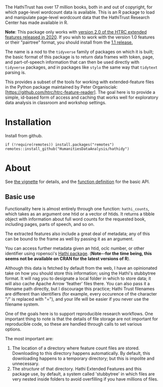 The HathiTrust has over 17 million books, both in and out of copyright, for which page-level wordcount data is available. This is an R package to load and manipulate page-level wordcount data that the HathiTrust Research Center has made available in R.

**Note**: This package only works with [version 2.0 of the HTRC extended features released in 2020](https://wiki.htrc.illinois.edu/pages/viewpage.action?pageId=79069329). If you wish to work with the version 1.0 features or their "pairtree" format, you should install from the [1.1 release.](https://github.com/HumanitiesDataAnalysis/hathidy/releases/tag/v1.1)

The name is a nod to the `tidyverse` family of packages on which it is built; the basic format of this package is to return data frames with token, page, and part-of-speech information that can then be used directly with `tidyverse` packages, and in packages like `stylo` the same way that `tidytext` parsing is.

This provides a subset of the tools for working with extended-feature files in the Python package maintained by Peter Organisciak: [https://github.com/htrc/htrc-feature-reader]. The goal here is to provide a simple, id-based form of access and caching that works well for exploratory data analysis in classroom and workshop settings.

# Installation

Install from github.

```{r}
if (!require(remotes)) install.packages("remotes")
remotes::install_github("HumanitiesDataAnalysis/hathidy")
```

# About

See [the vignette](https://humanitiesdataanalysis.github.io/hathidy/articles/Hathidy.html) for details, and the [function definition](https://humanitiesdataanalysis.github.io/hathidy/reference/hathi_counts.html) for the basic API.

## Basic use

Functionality here is almost entirely through one function: `hathi_counts`, 
which takes as an argument one htid or a vector of htids. It returns a tibble object with 
information about full word counts for the requested book, including pages, parts of speech, and so on.

The extracted features also include a great deal of metadata; any of this can be bound to the frame as well by passing it as an argument.

You can access further metadata given an htid, oclc number, or other identifier using ropensci's [Hathi package](https://github.com/ropensci/hathi). (**Note--for the time being, this seems not be available on CRAN for the latest versions of R**).

Although this data is fetched by default from the web, I have an opinionated take on how you should store this information; using the Hathi's stubbytree format. It will nag you
to designate a local folder in which to store data; it will also cache Apache Arrow 'feather' files there. You can also pass it a filename path directly, but I discourage this practice; Hathi Trust filenames are different than identifiers (for example, every occurence of the character "/" is replaced with "="), and your life will be easier if you never use the filename system.

One of the goals here is to support reproducible research workflows. One important thing to note is that the details of file storage are not important for reproducible code, so these are handled through calls to set various options.

The most important are:

1. The location of a directory where feature count files are stored.
   Downloading to this directory happens automatically.
   By default, this downloading happens to a temporary directory; but this is impolite and unnecessary.
2. The *structure* of that directory. Hathi Extended Features and this package use,
   by default, a system called 'stubbytree' in which files are very nested inside folders
   to avoid overfilling if you have millions of files. 

